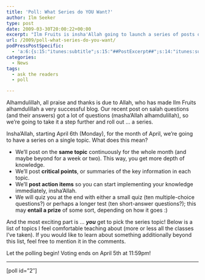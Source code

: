 ```yaml
---
title: 'Poll: What Series do YOU Want?'
author: Ilm Seeker
type: post
date: 2009-03-30T20:00:22+00:00
excerpt: "Ilm Fruits is insha'Allah going to launch a series of posts on a single topic for the rest of April. This means a deeper understanding, a summary of critical points, and action items for you--possibly even a quiz or small written test, with a prize! So tell us what topic YOU want to learn more about! Voting ends April 5th, at 11:59pm."
url: /2009/poll-what-series-do-you-want/
podPressPostSpecific:
  - 'a:6:{s:15:"itunes:subtitle";s:15:"##PostExcerpt##";s:14:"itunes:summary";s:15:"##PostExcerpt##";s:15:"itunes:keywords";s:17:"##WordPressCats##";s:13:"itunes:author";s:10:"##Global##";s:15:"itunes:explicit";s:2:"No";s:12:"itunes:block";s:2:"No";}'
categories:
  - News
tags:
  - ask the readers
  - poll

---
```

Alhamdulillah, all praise and thanks is due to Allah, who has made Ilm Fruits alhamdulillah a very successful blog. Our recent post on salah questions (and their answers) got a lot of questions (masha&#8217;Allah alhamdulillah), so we&#8217;re going to take it a step further and roll out &#8230; a series.

Insha&#8217;Allah, starting April 6th (Monday), for the month of April, we&#8217;re going to have a series on a single topic. What does this mean?

  * We&#8217;ll post on the **same topic** continuously for the whole month (and maybe beyond for a week or two). This way, you get more depth of knowledge.
  * We&#8217;ll post **critical points**, or summaries of the key information in each topic.
  * We&#8217;ll **post action items** so you can start implementing your knowledge immediately, insha&#8217;Allah.
  * We will quiz you at the end with either a small quiz (ten multiple-choice questions?) or perhaps a longer test (ten short-answer questions?); this may **entail a prize** of some sort, depending on how it goes :)

And the most exciting part is &#8230; **_you_** get to pick the series topic! Below is a list of topics I feel comfortable teaching about (more or less all the classes I&#8217;ve taken). If you would like to learn about something additionally beyond this list, feel free to mention it in the comments.

Let the polling begin! Voting ends on April 5th at 11:59pm!

* * *

[poll id=&#8221;2&#8243;]